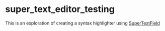 # super_text_editor_testing

This is an exploration of creating a syntax highlighter using [SuperTextField][]

  [SuperTextField]: https://github.com/superlistapp/super_editor/tree/main/super_editor/lib/src/infrastructure/super_textfield
